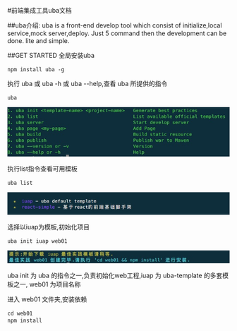 #前端集成工具uba文档

##uba介绍:
uba is a front-end develop tool which consist of initialize,local service,mock server,deploy. Just 5 command then the development can be done. lite and simple.

##GET STARTED
全局安装uba

    npm install uba -g
执行 uba 或 uba -h 或 uba --help,查看 uba 所提供的指令

    uba
![alt text][id]

[id]: ./images/order_list.png "指令集"
执行list指令查看可用模板

    uba list
![alt text][id1]

[id1]: ./images/uba_list.png "指令集"
选择以iuap为模板,初始化项目
    
    uba init iuap web01
![alt text][id2]

[id2]: ./images/uba_init.png "指令集"
uba init 为 uba 的指令之一,负责初始化web工程,iuap 为 uba-template 的多套模板之一, web01 为项目名称

进入 web01 文件夹,安装依赖

    cd web01
    npm install



